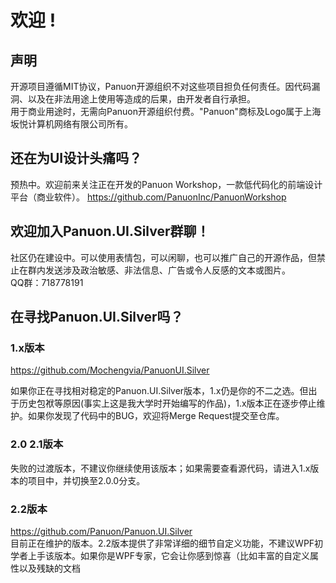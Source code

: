 # 欢迎 !

## 声明
开源项目遵循MIT协议，Panuon开源组织不对这些项目担负任何责任。因代码漏洞、以及在非法用途上使用等造成的后果，由开发者自行承担。  
用于商业用途时，无需向Panuon开源组织付费。"Panuon"商标及Logo属于上海坂悦计算机网络有限公司所有。  

## 还在为UI设计头痛吗？
预热中。欢迎前来关注正在开发的Panuon Workshop，一款低代码化的前端设计平台（商业软件）。
https://github.com/PanuonInc/PanuonWorkshop

## 欢迎加入Panuon.UI.Silver群聊！
社区仍在建设中。可以使用表情包，可以闲聊，也可以推广自己的开源作品，但禁止在群内发送涉及政治敏感、非法信息、广告或令人反感的文本或图片。  
QQ群：718778191

## 在寻找Panuon.UI.Silver吗？

### 1.x版本
https://github.com/Mochengvia/PanuonUI.Silver  

如果你正在寻找相对稳定的Panuon.UI.Silver版本，1.x仍是你的不二之选。但出于历史包袱等原因(事实上这是我大学时开始编写的作品)，1.x版本正在逐步停止维护。如果你发现了代码中的BUG，欢迎将Merge Request提交至仓库。  

### 2.0 2.1版本
失败的过渡版本，不建议你继续使用该版本；如果需要查看源代码，请进入1.x版本的项目中，并切换至2.0.0分支。  

### 2.2版本
https://github.com/Panuon/Panuon.UI.Silver  
目前正在维护的版本。2.2版本提供了非常详细的细节自定义功能，不建议WPF初学者上手该版本。如果你是WPF专家，它会让你感到惊喜（比如丰富的自定义属性以及残缺的文档  
